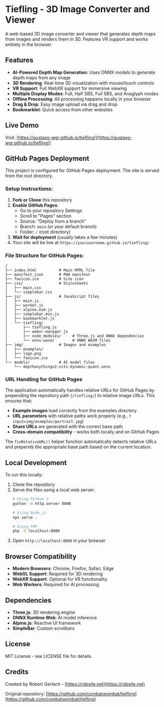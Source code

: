 # Tiefling - 3D Image Converter and Viewer

A web-based 3D image converter and viewer that generates depth maps from images and renders them in 3D. Features VR support and works entirely in the browser.

## Features

- **AI-Powered Depth Map Generation**: Uses ONNX models to generate depth maps from any image
- **3D Rendering**: Real-time 3D visualization with mouse/touch controls
- **VR Support**: Full WebXR support for immersive viewing
- **Multiple Display Modes**: Full, Half SBS, Full SBS, and Anaglyph modes
- **Offline Processing**: All processing happens locally in your browser
- **Drag & Drop**: Easy image upload via drag and drop
- **Bookmarklet**: Quick access from other websites

## Live Demo

Visit: [https://gustavo-wgr.github.io/tiefling/](https://gustavo-wgr.github.io/tiefling/)

## GitHub Pages Deployment

This project is configured for GitHub Pages deployment. The site is served from the root directory.

### Setup Instructions:

1. **Fork or Clone** this repository
2. **Enable GitHub Pages**:
   - Go to your repository Settings
   - Scroll to "Pages" section
   - Source: "Deploy from a branch"
   - Branch: `main` (or your default branch)
   - Folder: `/` (root directory)
3. **Wait for deployment** (usually takes a few minutes)
4. Your site will be live at `https://yourusername.github.io/tiefling/`

### File Structure for GitHub Pages:

```
/
├── index.html          # Main HTML file
├── manifest.json       # PWA manifest
├── favicon.ico         # Site icon
├── css/                # Stylesheets
│   ├── main.css
│   └── simplebar.css
├── js/                 # JavaScript files
│   ├── main.js
│   ├── worker.js
│   ├── alpine.esm.js
│   ├── simplebar.min.js
│   ├── bookmarklet.js
│   └── tiefling/
│       ├── tiefling.js
│       ├── webxr-manager.js
│       ├── node_modules/     # Three.js and ONNX dependencies
│       └── onnx-wasm/        # ONNX WASM files
├── img/                # Images and examples
│   ├── examples/
│   ├── logo.png
│   └── favicon.ico
└── models/             # AI model files
    └── depthanythingv2-vits-dynamic-quant.onnx
```

### URL Handling for GitHub Pages

The application automatically handles relative URLs for GitHub Pages by prepending the repository path (`/tiefling/`) to relative image URLs. This ensures that:

- **Example images** load correctly from the examples directory
- **URL parameters** with relative paths work properly (e.g., `?input=img/examples/portrait.jpg`)
- **Share URLs** are generated with the correct base path
- **Cross-domain compatibility** - works both locally and on GitHub Pages

The `fixRelativeURL()` helper function automatically detects relative URLs and prepends the appropriate base path based on the current location.

## Local Development

To run this locally:

1. Clone the repository
2. Serve the files using a local web server:
   ```bash
   # Using Python 3
   python -m http.server 8000
   
   # Using Node.js
   npx serve .
   
   # Using PHP
   php -S localhost:8000
   ```
3. Open `http://localhost:8000` in your browser

## Browser Compatibility

- **Modern Browsers**: Chrome, Firefox, Safari, Edge
- **WebGL Support**: Required for 3D rendering
- **WebXR Support**: Optional for VR functionality
- **Web Workers**: Required for AI processing

## Dependencies

- **Three.js**: 3D rendering engine
- **ONNX Runtime Web**: AI model inference
- **Alpine.js**: Reactive UI framework
- **SimpleBar**: Custom scrollbars

## License

MIT License - see LICENSE file for details.

## Credits

Created by Robert Gerlach - [https://robsite.net](https://robsite.net)

Original repository: [https://github.com/combatwombat/tiefling](https://github.com/combatwombat/tiefling)
